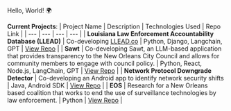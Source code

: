 Hello, World! 🌍 

**Current Projects**:
| Project Name | Description | Technologies Used | Repo Link |
| --- | --- | --- | --- |
| **Louisiana Law Enforcement Accountability Database (LLEAD)** | Co-developing [LLEAD.co](https://www.llead.co) | Python, Django, Langchain, GPT | [View Repo](https://github.com/ipno-llead/processing) |
| **Sawt** | Co-developing Sawt, an LLM-based application that provides transparency to the New Orleans City Council and allows for community members to engage with council policy. | Python, React, Node.js, LangChain, GPT | [View Repo](https://github.com/eye-on-surveillance/sawt) |
| **Network Protocol Downgrade Detector** | Co-developing an Android app to identify network security shifts | Java, Android SDK | [View Repo](https://github.com/ayyubibrahimi/protocol-detection) |
| **EOS** | Research for a New Orleans based coalition that works to end the use of surveillance technologies by law enforcement. | Python | [View Repo](https://github.com/ayyubibrahimi/eos) |

<!--
**ayyubibrahimi/ayyubibrahimi** is a ✨ _special_ ✨ repository because its `README.md` (this file) appears on your GitHub profile.
-->
